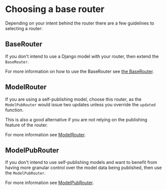 # Choosing a base router

Depending on your intent behind the router there are a few guidelines to selecting a router:


## BaseRouter

If you don't intend to use a Django model with your router, then extend the ```BaseRouter```.

For more information on how to use the BaseRouter see [the BaseRouter](/documentation/routers-base-router).


## ModelRouter

If you are using a self-publishing model, choose this router, as the ```ModelPubRouter``` would issue two updates unless you override the ```updated``` function.

This is also a good alternative if you are not relying on the publishing feature of the router.

For more information see [ModelRouter](/documentation/routers-base-model-router).


## ModelPubRouter

If you don't intend to use self-publishing models and want to benefit from having more granular control over the model data being published, then use the ```ModelPubRouter```.

For more information see [ModelPubRouter](/documentation/routers-base-model-publisher-router).
